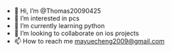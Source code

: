 - 👋 Hi, I’m @Thomas20090425
- 👀 I’m interested in pcs
- 🌱 I’m currently learning python
- 💞️ I’m looking to collaborate on ios projects
- 📫 How to reach me mayuecheng2009@gmail.com

<!---
Thomas20090425/Thomas20090425 is a ✨ special ✨ repository because its `README.md` (this file) appears on your GitHub profile.
You can click the Preview link to take a look at your changes.
--->
